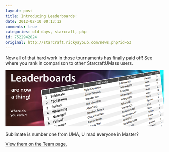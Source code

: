 ```yaml
---
layout: post
title: Introducing Leaderboards!
date: 2012-02-10 00:13:12
comments: true
categories: old days, starcraft, php
id: 7522942824
original: http://starcraft.rickyayoub.com/news.php?id=53
---
```


Now all of that hard work in those tournaments has finally paid off! See where you rank in comparison to other StarcraftUMass users.

![Rankings](53.png)

Sublimate is number one from UMA, U mad everyone in Master?

[View them on the Team page.](http://starcraft.rickyayoub.com/users.php?view=1)